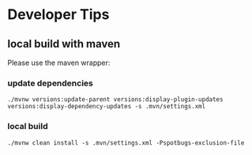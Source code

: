 # Developer Tips
## local build with maven
Please use the maven wrapper:
### update dependencies
``./mvnw versions:update-parent versions:display-plugin-updates versions:display-dependency-updates -s .mvn/settings.xml``
### local build
``./mvnw clean install -s .mvn/settings.xml -Pspotbugs-exclusion-file``
